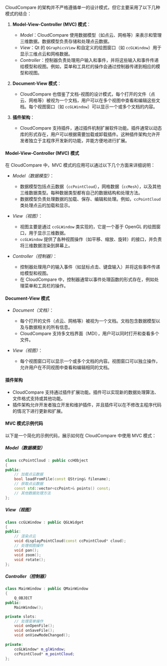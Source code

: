 
CloudCompare 的架构并不严格遵循单一的设计模式，但它主要采用了以下几种模式的结合：

1. **Model-View-Controller (MVC) 模式**：<br>
   - *Model*：CloudCompare 使用数据模型（如点云、网格等）来表示和管理三维数据。数据模型负责存储和处理点云数据。
   - *View*：Qt 的 `QGraphicsView` 和自定义的绘图窗口（如 `ccGLWindow`）用于显示三维点云和网格数据。
   - *Controller*：控制器负责处理用户输入和事件，并将这些输入和事件传递给模型和视图。例如，菜单和工具栏的操作会通过控制器传递到相应的模型和视图。

2. **Document-View 模式**：<br>
   - CloudCompare 也借鉴了文档-视图的设计模式，每个打开的文件（点云、网格等）被视为一个文档，用户可以在多个视图中查看和编辑这些文档。每个视图窗口（如 `ccGLWindow`）可以显示一个或多个文档的内容。

3. **插件架构**：<br>
   - CloudCompare 支持插件，通过插件机制扩展软件功能。插件通常以动态库的形式存在，用户可以根据需要加载或卸载插件。这种插件架构允许开发者独立于主程序开发新的功能，并能方便地进行扩展。



#### Model-View-Controller (MVC) 模式

在 CloudCompare 中，MVC 模式的应用可以通过以下几个方面来详细说明：

- *Model（数据模型）*：
  - 数据模型包括点云数据（`ccPointCloud`），网格数据（`ccMesh`），以及其他三维数据类型。每种数据类型都有自己的数据结构和处理方法。
  - 数据模型负责处理数据的加载、保存、编辑和处理。例如，`ccPointCloud` 类处理点云的加载和显示。

- *View（视图）*：
  - 视图主要是通过 `ccGLWindow` 类实现的，它是一个基于 OpenGL 的绘图窗口，用于显示三维数据。
  - `ccGLWindow` 提供了各种视图操作（如平移、缩放、旋转）的接口，并负责将三维数据渲染到屏幕上。

- *Controller（控制器）*：
  - 控制器处理用户的输入事件（如鼠标点击、键盘输入）并将这些事件传递给模型和视图。
  - 在 CloudCompare 中，控制器通常以事件处理函数的形式存在，例如处理菜单和工具栏的操作。

#### Document-View 模式

- *Document（文档）*：
  - 每个打开的文件（点云、网格等）被视为一个文档。文档包含数据模型以及与数据相关的所有信息。
  - CloudCompare 支持多文档界面（MDI），用户可以同时打开和查看多个文件。

- *View（视图）*：
  - 每个视图窗口可以显示一个或多个文档的内容。视图窗口可以独立操作，允许用户在不同视图中查看和编辑相同的文档。

#### 插件架构

- CloudCompare 支持通过插件扩展功能。插件可以实现新的数据处理算法、文件格式支持或其他功能。<br>
- 插件架构允许开发者独立开发和维护插件，并且插件可以在不修改主程序代码的情况下进行更新和扩展。

#### MVC 模式示例代码

以下是一个简化的示例代码，展示如何在 CloudCompare 中使用 MVC 模式：

##### Model（数据模型）

```cpp
class ccPointCloud : public ccHObject 
{
public:
    // 加载点云数据
    bool loadFromFile(const QString& filename);
    // 获取点云数据
    const std::vector<ccPoint>& points() const;
    // 其他数据处理方法
};
```

##### View（视图）

```cpp
class ccGLWindow : public QGLWidget 
{
public:
    // 渲染点云
    void displayPointCloud(const ccPointCloud* cloud);
    // 处理视图操作
    void pan();
    void zoom();
    void rotate();
};
```

##### Controller（控制器）

```cpp
class MainWindow : public QMainWindow 
{
    Q_OBJECT
public:
    MainWindow();

private slots:
    // 处理菜单操作
    void onOpenFile();
    void onSaveFile();
    void onViewModeChanged();
    
private:
    ccGLWindow* m_glWindow;
    ccPointCloud* m_pointCloud;
};
```

